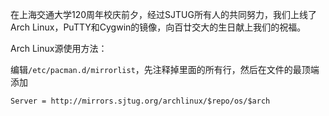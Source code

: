 在上海交通大学120周年校庆前夕，经过SJTUG所有人的共同努力，我们上线了Arch Linux，PuTTY和Cygwin的镜像，向百廿交大的生日献上我们的祝福。

Arch Linux源使用方法：

编辑`/etc/pacman.d/mirrorlist`，先注释掉里面的所有行，然后在文件的最顶端添加

    Server = http://mirrors.sjtug.org/archlinux/$repo/os/$arch
